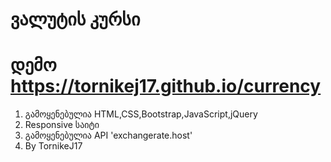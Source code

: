 # ვალუტის კურსი
# დემო https://tornikej17.github.io/currency 

1. გამოყენებულია HTML,CSS,Bootstrap,JavaScript,jQuery
2. Responsive საიტი
3. გამოყენებულია API 'exchangerate.host' 
4. By TornikeJ17
